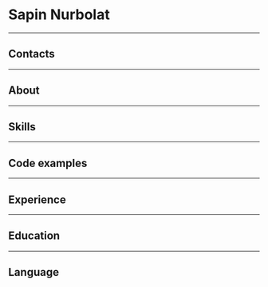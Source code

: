 # Sapin Nurbolat
---
## Contacts
---
## About
---
## Skills
---
## Code examples
---
## Experience
---
## Education
---
## Language

